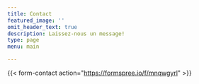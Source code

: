 ```yaml
---
title: Contact
featured_image: ''
omit_header_text: true
description: Laissez-nous un message!
type: page
menu: main

---
```

{{< form-contact action="https://formspree.io/f/mnqwgyrl"  >}}